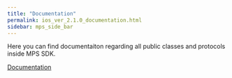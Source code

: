 ```yaml
---
title: "Documentation"
permalink: ios_ver_2.1.0_documentation.html
sidebar: mps_side_bar
---
```

Here you can find documentaiton regarding all public classes and protocols inside MPS SDK.

<a href="docs/iOS/Ver.2.1.0/Documentation/index.html">Documentation</a>
